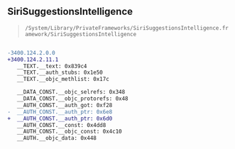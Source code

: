 ## SiriSuggestionsIntelligence

> `/System/Library/PrivateFrameworks/SiriSuggestionsIntelligence.framework/SiriSuggestionsIntelligence`

```diff

-3400.124.2.0.0
+3400.124.2.11.1
   __TEXT.__text: 0x839c4
   __TEXT.__auth_stubs: 0x1e50
   __TEXT.__objc_methlist: 0x17c

   __DATA_CONST.__objc_selrefs: 0x348
   __DATA_CONST.__objc_protorefs: 0x48
   __AUTH_CONST.__auth_got: 0xf28
-  __AUTH_CONST.__auth_ptr: 0x6e8
+  __AUTH_CONST.__auth_ptr: 0x6d0
   __AUTH_CONST.__const: 0x4dd8
   __AUTH_CONST.__objc_const: 0x4c10
   __AUTH.__objc_data: 0x448

```
